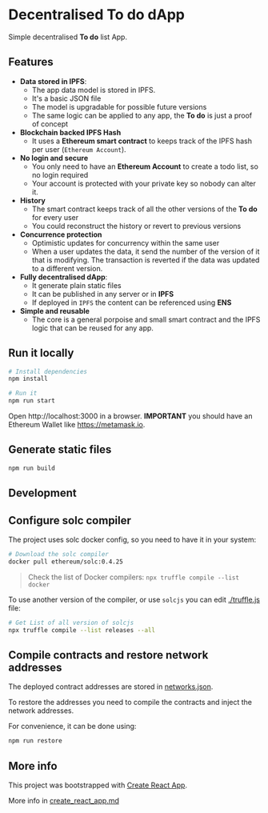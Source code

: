 # Decentralised To do dApp
Simple decentralised **To do** list App.

## Features
* **Data stored in IPFS**:
  * The app data model is stored in IPFS.
  * It's a basic JSON file
  * The model is upgradable for possible future versions
  * The same logic can be applied to any app, the **To do** is just a proof of
    concept
* **Blockchain backed IPFS Hash**
  * It uses a **Ethereum smart contract** to keeps track of the IPFS hash per user
    (`Ethereum Account`).
* **No login and secure**
  * You only need to have an **Ethereum Account** to create a todo list, so no
    login required
  * Your account is protected with your private key so nobody can alter it.
* **History**
  * The smart contract keeps track of all the other versions of the **To do**
    for every user
  * You could reconstruct the history or revert to previous versions
* **Concurrence protection**
  * Optimistic updates for concurrency within the same user
  * When a user updates the data, it send the number of the version of it that
    is modifying. The transaction is reverted if the data was updated to a
    different version.
* **Fully decentralised dApp**:
  * It generate plain static files
  * It can be published in any server or in **IPFS**
  * If deployed in `IPFS` the content can be referenced using **ENS**
* **Simple and reusable**
  * The core is a general porpoise and small smart contract and the IPFS logic
    that can be reused for any app.

## Run it locally
```bash
# Install dependencies
npm install

# Run it
npm run start
```

Open http://localhost:3000 in a browser. **IMPORTANT** you should have an
Ethereum Wallet like https://metamask.io.

## Generate static files
```bash
npm run build
```

## Development

## Configure solc compiler
The project uses solc docker config, so you need to have it in your system:

```bash
# Download the solc compiler
docker pull ethereum/solc:0.4.25
```

> Check the list of Docker compilers:
> `npx truffle compile --list docker`

To use another version of the compiler, or use `solcjs` you can edit
[./truffle.js](./truffle.js) file:

```bash
# Get List of all version of solcjs
npx truffle compile --list releases --all
```

## Compile contracts and restore network addresses
The deployed contract addresses are stored in [networks.json](networks.json).

To restore the addresses you need to compile the contracts and inject the
network addresses.

For convenience, it can be done using:
```bash
npm run restore
```

## More info
This project was bootstrapped with [Create React App](https://github.com/facebookincubator/create-react-app).

More info in [create_react_app.md](./create_react_app.md)
